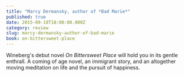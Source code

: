 ```yaml
---
title: "Marcy Dermansky, author of *Bad Marie*"
published: true
date: 2015-09-18T18:00:00.000Z
category: review
slug: marcy-dermansky-author-of-bad-marie
book: on-bittersweet-place
---
```

Wineberg's debut novel _On Bittersweet Place_ will hold you in its gentle enthrall. A coming of age novel, an immigrant story, and an altogether moving meditation on life and the pursuit of happiness.